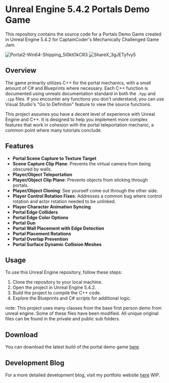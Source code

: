 # Unreal Engine 5.4.2 Portals Demo Game

This repository contains the source code for a Portals Demo Game created in Unreal Engine 5.4.2 for CaptainCoder's Mechanically Challenged Game Jam.

![Portal2-Win64-Shipping_5l0ktOkCR3](https://github.com/user-attachments/assets/0cced562-5725-4b3a-98c9-6fa418df7478)
![ShareX_3gJETyfvy5](https://github.com/user-attachments/assets/d5dc9405-a50b-4d24-bb6c-d7a7563a802c)


## Overview

The game primarily utilizes C++ for the portal mechanics, with a small amount of C# and Blueprints where necessary. Each C++ function is documented using unreals documentation standard in both the `.hpp` and `.cpp` files. If you encounter any functions you don't understand, you can use Visual Studio's "Go to Definition" feature to view the source functions.

This project assumes you have a decent level of experience with Unreal Engine and C++. It is designed to help you implement more complex features that work in cohesion with the portal teleportation mechanic, a common point where many tutorials conclude.

## Features

- **Portal Scene Capture to Texture Target**
- **Scene Capture Clip Plane**: Prevents the virtual camera from being obscured by walls.
- **Player/Object Teleportation**
- **Player/Object Clip Plane**: Prevents objects from sticking through portals.
- **Player/Object Cloning**: See yourself come out through the other side.
- **Player Control Rotation Fixes**: Addresses a common bug where control rotation and actor rotation needed to be unlinked.
- **Player Character Animation Syncing**
- **Portal Edge Colliders**
- **Portal Edge Color Options**
- **Portal Gun**
- **Portal Wall Placement with Edge Detection**
- **Portal Placement Rotations**
- **Portal Overlap Prevention**
- **Portal Surface Dynamic Collision Meshes**

## Usage

To use this Unreal Engine repository, follow these steps:

1. Clone the repository to your local machine.
2. Open the project in Unreal Engine 5.4.2.
3. Build the project to compile the C++ code.
4. Explore the Blueprints and C# scripts for additional logic.

note: This project uses many classes from the base first person demo from unreal engine. Some of these files have been modified. All unique original files can be found in the private and public sub folders.

## Download

You can download the latest build of the portal demo game [here](https://drive.google.com/file/d/1XQGadItVdYzw4-aQqdyhNw70yR_grIRX/view?usp=sharing).

## Development Blog

For a more detailed development blog, visit my portfolio website [here](#) WIP.
